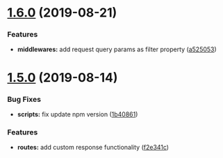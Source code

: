 # [1.6.0](https://gitlab.com/ravecat/mongo-express-middleware/compare/1.5.0...1.6.0) (2019-08-21)


### Features

* **middlewares:** add request query params as filter property ([a525053](https://gitlab.com/ravecat/mongo-express-middleware/commit/a525053))

# [1.5.0](https://gitlab.com/ravecat/mongo-express-middleware/compare/1.4.0...1.5.0) (2019-08-14)

### Bug Fixes

- **scripts:** fix update npm version ([1b40861](https://gitlab.com/ravecat/mongo-express-middleware/commit/1b40861))

### Features

- **routes:** add custom response functionality ([f2e341c](https://gitlab.com/ravecat/mongo-express-middleware/commit/f2e341c))
